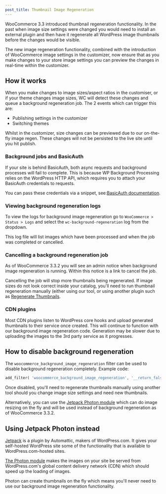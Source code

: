```yaml
---
post_title: Thumbnail Image Regeneration
---
```


WooCommerce 3.3 introduced thumbnail regeneration functionality. In the past when image size settings were changed you would need to install an external plugin and then have it regenerate all WordPress image thumbnails before the changes would be visible.

The new image regeneration functionality, combined with the introduction of WooCommerce image settings in the customizer, now ensure that as you make changes to your store image settings you can preview the changes in real-time within the customizer.

## How it works

When you make changes to image sizes/aspect ratios in the customiser, or if your theme changes image sizes, WC will detect these changes and queue a background regeneration job. The 2 events which can trigger this are:

- Publishing settings in the customizer
- Switching themes

Whilst in the customizer, size changes can be previewed due to our on-the-fly image regen. These changes will not be persisted to the live site until you hit publish.

### Background jobs and BasicAuth

If your site is behind BasicAuth, both async requests and background processes will fail to complete. This is because WP Background Processing relies on the WordPress HTTP API, which requires you to attach your BasicAuth credentials to requests.

You can pass these credentials via a snippet, see:[BasicAuth documentation](https://github.com/A5hleyRich/wp-background-processing#basicauth).

### Viewing background regeneration logs

To view the logs for background image regeneration go to `WooCommerce > Status > Logs` and select the `wc-background-regeneration` log from the dropdown.

This log file will list images which have been processed and when the job was completed or cancelled.

### Cancelling a background regeneration job

As of WooCommerce 3.3.2 you will see an admin notice when background image regeneration is running. Within this notice is a link to cancel the job.

Cancelling the job will stop more thumbnails being regenerated. If image sizes do not look correct inside your catalog, you'll need to run thumbnail regeneration manually (either using our tool, or using another plugin such as [Regenerate Thumbnails](https://en-gb.wordpress.org/plugins/regenerate-thumbnails/).

### CDN plugins

Most CDN plugins listen to WordPress core hooks and upload generated thumbnails to their service once created. This will continue to function with our background image regeneration code. Generation may be slower due to uploading the images to the 3rd party service as it progresses.

## How to disable background regeneration

The `woocommerce_background_image_regeneration` filter can be used to disable background regeneration completely. Example code:

```php
add_filter( 'woocommerce_background_image_regeneration', '__return_false' );
```

Once disabled, you'll need to regenerate thumbnails manually using another tool should you change image size settings and need new thumbnails.

Alternatively, you can use the [Jetpack Photon module](https://jetpack.com/support/photon/) which can do image resizing on the fly and will be used instead of background regeneration as of WooCommerce 3.3.2.

## Using Jetpack Photon instead

[Jetpack](https://jetpack.com/) is a plugin by Automattic, makers of WordPress.com. It gives your self-hosted WordPress site some of the functionality that is available to WordPress.com-hosted sites.

[The Photon module](https://jetpack.com/support/photon/) makes the images on your site be served from WordPress.com's global content delivery network (CDN) which should speed up the loading of images. 

Photon can create thumbnails on the fly which means you'll never need to use our background image regeneration functionality.
